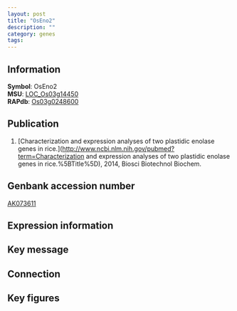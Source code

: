 ```yaml
---
layout: post
title: "OsEno2"
description: ""
category: genes
tags: 
---
```


## Information
__Symbol__: OsEno2  
__MSU__: [LOC_Os03g14450](http://rice.plantbiology.msu.edu/cgi-bin/ORF_infopage.cgi?orf=LOC_Os03g14450)  
__RAPdb__: [Os03g0248600](http://rapdb.dna.affrc.go.jp/viewer/gbrowse_details/irgsp1?name=Os03g0248600)  

## Publication
1. [Characterization and expression analyses of two plastidic enolase genes in rice.](http://www.ncbi.nlm.nih.gov/pubmed?term=Characterization and expression analyses of two plastidic enolase genes in rice.%5BTitle%5D), 2014, Biosci Biotechnol Biochem.

## Genbank accession number
[AK073611](http://www.ncbi.nlm.nih.gov/nuccore/AK073611)  

## Expression information

## Key message

## Connection

## Key figures


